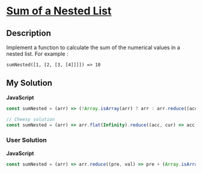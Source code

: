 # [Sum of a Nested List](https://www.codewars.com/kata/5a15a4db06d5b6d33c000018)

## Description

Implement a function to calculate the sum of the numerical values in a nested list. For example :

```
sumNested([1, [2, [3, [4]]]]) => 10
```

## My Solution

**JavaScript**

```js
const sumNested = (arr) => (!Array.isArray(arr) ? arr : arr.reduce((acc, cur) => acc + sumNested(cur), 0));
```

```js
// Cheesy solution
const sumNested = (arr) => arr.flat(Infinity).reduce((acc, cur) => acc + cur, 0);
```

### User Solution

**JavaScript**

```js
const sumNested = (arr) => arr.reduce((pre, val) => pre + (Array.isArray(val) ? sumNested(val) : val), 0);
```
